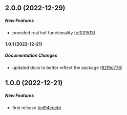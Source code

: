 ## 2.0.0 (2022-12-29)

##### New Features

*  provided real hof functionality ([ef031513](https://github.com/Cadienvan/ab-test-fn/commit/ef031513010bf749bb33cb34308206af9ebb48a7))

#### 1.0.1 (2022-12-21)

##### Documentation Changes

*  updated docs to better reflect the package ([82f9c776](https://github.com/Cadienvan/ab-test-fn/commit/82f9c776ae0e99fe85b94bcb4822ff37a7f9020b))

## 1.0.0 (2022-12-21)

##### New Features

*  first release ([ed94cdeb](https://github.com/Cadienvan/ab-test-fn/commit/ed94cdeb8574d5804db07f8c65359a176583e5d6))

